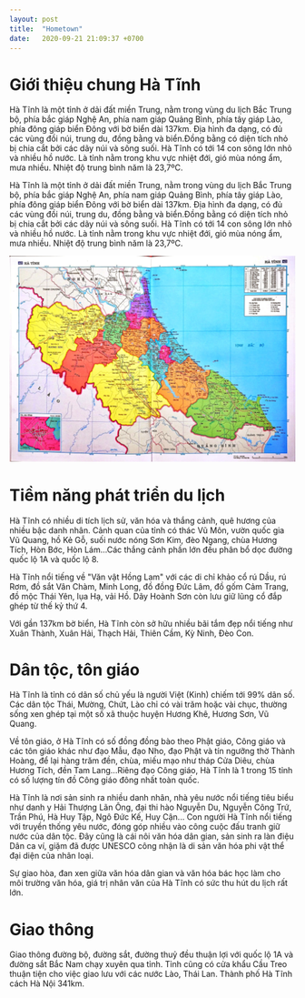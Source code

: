 ```yaml
---
layout: post
title:  "Hometown"
date:   2020-09-21 21:09:37 +0700
---
```


Giới thiệu chung Hà Tĩnh
========================

Hà Tĩnh là một tỉnh ở dải đất miền Trung, nằm trong vùng du lịch Bắc Trung bộ, phía bắc giáp Nghệ An, phía nam giáp Quảng Bình, phía tây giáp Lào, phía đông giáp biển Đông với bờ biển dài 137km. Ðịa hình đa dạng, có đủ các vùng đồi núi, trung du, đồng bằng và biển.Đồng bằng có diện tích nhỏ bị chia cắt bởi các dãy núi và sông suối. Hà Tĩnh có tới 14 con sông lớn nhỏ và nhiều hồ nước. Là tỉnh nằm trong khu vực nhiệt đới, gió mùa nóng ẩm, mưa nhiều. Nhiệt độ trung bình năm là 23,7ºC.

Hà Tĩnh là một tỉnh ở dải đất miền Trung, nằm trong vùng du lịch Bắc Trung bộ, phía bắc giáp Nghệ An, phía nam giáp Quảng Bình, phía tây giáp Lào, phía đông giáp biển Đông với bờ biển dài 137km. Ðịa hình đa dạng, có đủ các vùng đồi núi, trung du, đồng bằng và biển.Đồng bằng có diện tích nhỏ bị chia cắt bởi các dãy núi và sông suối. Hà Tĩnh có tới 14 con sông lớn nhỏ và nhiều hồ nước. Là tỉnh nằm trong khu vực nhiệt đới, gió mùa nóng ẩm, mưa nhiều. Nhiệt độ trung bình năm là 23,7ºC.

![HaTinh](HaTinh.png)

Tiềm năng phát triển du lịch
============================

Hà Tĩnh có nhiều di tích lịch sử, văn hóa và thắng cảnh, quê hương của nhiều bậc danh nhân. Cảnh quan của tỉnh có thác Vũ Môn, vườn quốc gia Vũ Quang, hồ Kẻ Gỗ, suối nước nóng Sơn Kim, đèo Ngang, chùa Hương Tích, Hòn Bớc, Hòn Lám…Các thắng cảnh phần lớn đều phân bổ dọc đường quốc lộ 1A và quốc lộ 8.

Hà Tĩnh nổi tiếng về "Văn vật Hồng Lam" với các di chỉ khảo cổ rú Dầu, rú Rơm, đồ sắt Vân Chàm, Minh Long, đồ đồng Ðức Lâm, đồ gốm Cảm Trang, đồ mộc Thái Yên, lụa Hạ, vải Hồ. Dãy Hoành Sơn còn lưu giữ lũng cổ đắp ghép từ thế kỷ thứ 4.

Với gần 137km bờ biển, Hà Tĩnh còn sở hữu nhiều bãi tắm đẹp nổi tiếng như Xuân Thành, Xuân Hải, Thạch Hải, Thiên Cầm, Kỳ Ninh, Đèo Con.

Dân tộc, tôn giáo
=================

Hà Tĩnh là tỉnh có dân số chủ yếu là người Việt (Kinh) chiếm tới 99% dân số. Các dân tộc Thái, Mường, Chứt, Lào chỉ có vài trăm hoặc vài chục, thường sống xen ghép tại một số xã thuộc huyện Hương Khê, Hương Sơn, Vũ Quang.

Về tôn giáo, ở Hà Tĩnh có số đồng đồng bào theo Phật giáo, Công giáo và các tôn giáo khác như đạo Mẫu, đạo Nho, đạo Phật và tín ngưỡng thờ Thành Hoàng, để lại hàng trăm đền, chùa, miếu mạo như tháp Cửa Diêu, chùa Hương Tích, đền Tam Lang...Riêng đạo Công giáo, Hà Tĩnh là 1 trong 15 tỉnh có số lượng tín đồ Công giáo đông nhất toàn quốc.

Hà Tĩnh là nơi sản sinh ra nhiều danh nhân, nhà yêu nước nổi tiếng tiêu biểu như danh y Hải Thượng Lãn Ông, đại thi hào Nguyễn Du, Nguyễn Công Trứ, Trần Phú, Hà Huy Tập, Ngô Ðức Kế, Huy Cận... Con người Hà Tĩnh nổi tiếng với truyền thống yêu nước, đóng góp nhiều vào công cuộc đấu tranh giữ nước của dân tộc. Đây cũng là cái nôi văn hóa dân gian, sản sinh ra làn điệu Dân ca ví, giặm đã được UNESCO công nhận là di sản văn hóa phi vật thể đại diện của nhân loại.

 Sự giao hòa, đan xen giữa văn hóa dân gian và văn hóa bác học làm cho môi trường văn hóa, giá trị nhân văn của Hà Tĩnh có sức thu hút du lịch rất lớn.

Giao thông
==========

Giao thông đường bộ, đường sắt, đường thuỷ đều thuận lợi với quốc lộ 1A và đường sắt Bắc Nam chạy xuyên qua tỉnh. Tỉnh cũng có cửa khẩu Cầu Treo thuận tiện cho việc giao lưu với các nước Lào, Thái Lan. Thành phố Hà Tĩnh cách Hà Nội 341km.  
